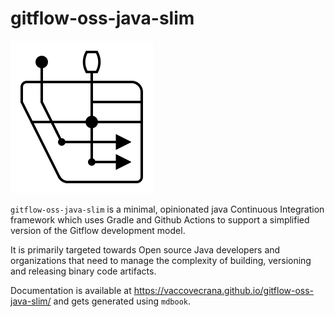 # gitflow-oss-java-slim

![icon-light](./gs-docs/icon-light.svg)

`gitflow-oss-java-slim`  is a minimal, opinionated java Continuous Integration framework which uses Gradle and Github Actions to support a simplified version of the Gitflow development model.

It is primarily targeted towards Open source Java developers and organizations that need to manage the complexity of building, versioning and releasing binary code artifacts.

Documentation is available at https://vaccovecrana.github.io/gitflow-oss-java-slim/ and gets generated using `mdbook`.
